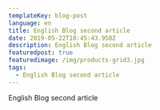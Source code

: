 ```yaml
---
templateKey: blog-post
language: en
title: English Blog second article
date: 2019-05-22T10:45:43.958Z
description: English Blog second article
featuredpost: true
featuredimage: /img/products-grid3.jpg
tags:
  - English Blog second article
---
```

English Blog second article
